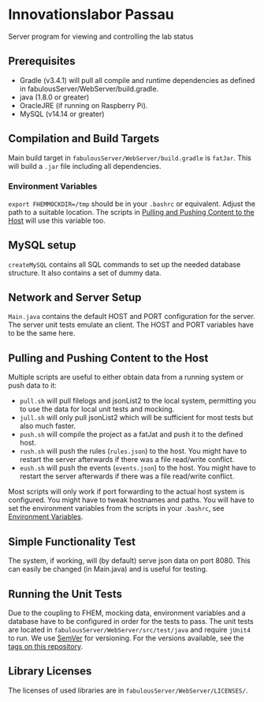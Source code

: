 # Innovationslabor Passau

Server program for viewing and controlling the lab status

## Prerequisites

* Gradle (v3.4.1) will pull all compile and runtime dependencies as defined in fabulousServer/WebServer/build.gradle.
* java (1.8.0 or greater)
* OracleJRE (if running on Raspberry Pi).
* MySQL (v14.14 or greater)

## Compilation and Build Targets

Main build target in `fabulousServer/WebServer/build.gradle` is `fatJar`. This will build a `.jar` file including all dependencies.

### Environment Variables<a name="envVar"></a>

`export FHEMMOCKDIR=/tmp` should be in your `.bashrc` or equivalent. Adjust the path to a suitable location.
The scripts in [Pulling and Pushing Content to the Host](#pullPush) will use this variable too.

## MySQL setup

`createMySQL` contains all SQL commands to set up the needed database structure.
It also contains a set of dummy data. 

## Network and Server Setup

`Main.java` contains the default HOST and PORT configuration for the server.
The server unit tests emulate an client. The HOST and PORT variables have to be the same here.

## Pulling and Pushing Content to the Host<a name="pullPush"></a>

Multiple scripts are useful to either obtain data from a running system or push data to it:

* `pull.sh` will pull filelogs and jsonList2 to the local system, permitting you to use the data for local unit tests and mocking.
* `jull.sh` will only pull jsonList2 which will be sufficient for most tests but also much faster.
* `push.sh` will compile the project as a fatJat and push it to the defined host.
* `rush.sh` will push the rules (`rules.json`) to the host. You might have to restart the server afterwards if there was a file read/write conflict.
* `eush.sh` will push the events (`events.json`) to the host. You might have to restart the server afterwards if there was a file read/write conflict.

Most scripts will only work if port forwarding to the actual host system is configured. You might have to tweak hostnames and paths.
You will have to set the environment variables from the scripts in your `.bashrc`, see [Environment Variables](#envVar).

## Simple Functionality Test

The system, if working, will (by default) serve json data on port 8080. This can easily be changed (in Main.java) and is useful for testing.

## Running the Unit Tests

Due to the coupling to FHEM, mocking data, environment variables and a database have to be configured in order for the tests to pass.
The unit tests are located in `fabulousServer/WebServer/src/test/java` and require `jUnit4` to run.
We use [SemVer](http://semver.org/) for versioning. For the versions available, see the [tags on this repository](https://github.com/your/project/tags). 

## Library Licenses

The licenses of used libraries are in `fabulousServer/WebServer/LICENSES/`.
